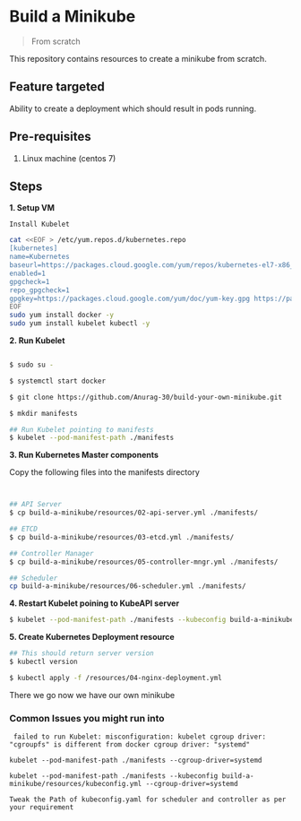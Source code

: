 # Build a Minikube

> From scratch

This repository contains resources to create a minikube from scratch.

## Feature targeted

Ability to create a deployment which should result in pods running.

## Pre-requisites

1. Linux machine (centos 7)


## Steps

**1. Setup VM**

`Install Kubelet`

```bash
cat <<EOF > /etc/yum.repos.d/kubernetes.repo
[kubernetes]
name=Kubernetes
baseurl=https://packages.cloud.google.com/yum/repos/kubernetes-el7-x86_64
enabled=1
gpgcheck=1
repo_gpgcheck=1
gpgkey=https://packages.cloud.google.com/yum/doc/yum-key.gpg https://packages.cloud.google.com/yum/doc/rpm-package-key.gpg
EOF
sudo yum install docker -y 
sudo yum install kubelet kubectl -y
```

**2. Run Kubelet**

```bash

$ sudo su -

$ systemctl start docker

$ git clone https://github.com/Anurag-30/build-your-own-minikube.git

$ mkdir manifests

## Run Kubelet pointing to manifests
$ kubelet --pod-manifest-path ./manifests
```

**3. Run Kubernetes Master components**

Copy the following files into the manifests directory

```bash


## API Server
$ cp build-a-minikube/resources/02-api-server.yml ./manifests/

## ETCD
$ cp build-a-minikube/resources/03-etcd.yml ./manifests/

## Controller Manager
$ cp build-a-minikube/resources/05-controller-mngr.yml ./manifests/

## Scheduler
cp build-a-minikube/resources/06-scheduler.yml ./manifests/
```

**4. Restart Kubelet poining to KubeAPI server**

```bash
$ kubelet --pod-manifest-path ./manifests --kubeconfig build-a-minikube/resources/kubeconfig.yml
```

**5. Create Kubernetes Deployment resource**

```bash
## This should return server version
$ kubectl version

$ kubectl apply -f /resources/04-nginx-deployment.yml
```

There we go now we have our own minikube 

### Common Issues you might run into

```
 failed to run Kubelet: misconfiguration: kubelet cgroup driver: "cgroupfs" is different from docker cgroup driver: "systemd"

kubelet --pod-manifest-path ./manifests --cgroup-driver=systemd

kubelet --pod-manifest-path ./manifests --kubeconfig build-a-minikube/resources/kubeconfig.yml --cgroup-driver=systemd 

```
```
Tweak the Path of kubeconfig.yaml for scheduler and controller as per your requirement
```